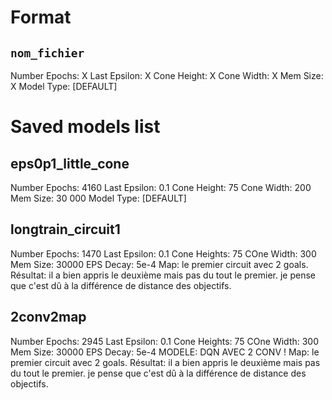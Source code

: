 # Format
## `nom_fichier`
Number Epochs: X
Last Epsilon: X
Cone Height: X
Cone Width: X
Mem Size: X
Model Type: [DEFAULT]

# Saved models list

## eps0p1_little_cone
Number Epochs: 4160
Last Epsilon: 0.1
Cone Height: 75
Cone Width: 200
Mem Size: 30 000
Model Type: [DEFAULT]

## longtrain_circuit1
Number Epochs: 1470
Last Epsilon: 0.1
Cone Heights: 75
COne Width: 300
Mem Size: 30000
EPS Decay: 5e-4
Map: le premier circuit avec 2 goals.
Résultat: il a bien appris le deuxième mais pas du tout le premier. je pense que c'est dû à la différence de distance des objectifs.

## 2conv2map
Number Epochs: 2945
Last Epsilon: 0.1
Cone Heights: 75
COne Width: 300
Mem Size: 30000
EPS Decay: 5e-4
MODELE: DQN AVEC 2 CONV !
Map: le premier circuit avec 2 goals.
Résultat: il a bien appris le deuxième mais pas du tout le premier. je pense que c'est dû à la différence de distance des objectifs.
